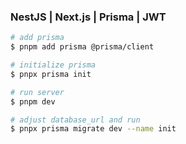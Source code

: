 ### NestJS | Next.js | Prisma | JWT

```bash
# add prisma
$ pnpm add prisma @prisma/client

# initialize prisma
$ pnpx prisma init

# run server
$ pnpm dev

# adjust database_url and run
$ pnpx prisma migrate dev --name init
```
